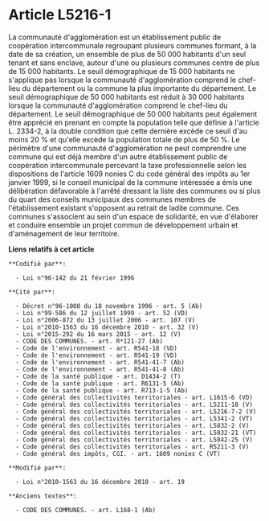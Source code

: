 # Article L5216-1

La communauté d'agglomération est un établissement public de coopération intercommunale regroupant plusieurs communes
formant, à la date de sa création, un ensemble de plus de 50 000 habitants d'un seul tenant et sans enclave, autour d'une ou
plusieurs communes centre de plus de 15 000 habitants. Le seuil démographique de 15 000 habitants ne s'applique pas lorsque
la communauté d'agglomération comprend le chef-lieu du département ou la commune la plus importante du département. Le seuil
démographique de 50 000 habitants est réduit à 30 000 habitants lorsque la communauté d'agglomération comprend le chef-lieu
du département. Le seuil démographique de 50 000 habitants peut également être apprécié en prenant en compte la population
telle que définie à l'article L. 2334-2, à la double condition que cette dernière excède ce seuil d'au moins 20 % et qu'elle
excède la population totale de plus de 50 %. Le périmètre d'une communauté d'agglomération ne peut comprendre une commune qui
est déjà membre d'un autre établissement public de coopération intercommunale percevant la taxe professionnelle selon les
dispositions de l'article 1609 nonies C du code général des impôts au 1er janvier 1999, si le conseil municipal de la commune
intéressée a émis une délibération défavorable à l'arrêté dressant la liste des communes ou si plus du quart des conseils
municipaux des communes membres de l'établissement existant s'opposent au retrait de ladite commune. Ces communes s'associent
au sein d'un espace de solidarité, en vue d'élaborer et conduire ensemble un projet commun de développement urbain et
d'aménagement de leur territoire.

**Liens relatifs à cet article**

	**Codifié par**:

	  - Loi n°96-142 du 21 février 1996

	**Cité par**:

	  - Décret n°96-1008 du 18 novembre 1996 - art. 5 (Ab)
	  - Loi n°99-586 du 12 juillet 1999 - art. 52 (VD)
	  - Loi n°2006-872 du 13 juillet 2006 - art. 107 (V)
	  - Loi n°2010-1563 du 16 décembre 2010 - art. 32 (V)
	  - Loi n°2015-292 du 16 mars 2015 - art. 12 (V)
	  - CODE DES COMMUNES. - art. R*121-27 (Ab)
	  - Code de l'environnement - art. R541-18 (VD)
	  - Code de l'environnement - art. R541-19 (VD)
	  - Code de l'environnement - art. R541-41-7 (Ab)
	  - Code de l'environnement - art. R541-41-8 (Ab)
	  - Code de la santé publique - art. D1434-2 (T)
	  - Code de la santé publique - art. R6131-5 (Ab)
	  - Code de la santé publique - art. R713-1-5 (Ab)
	  - Code général des collectivités territoriales - art. L1615-6 (VD)
	  - Code général des collectivités territoriales - art. L5211-18 (V)
	  - Code général des collectivités territoriales - art. L5216-7-2 (V)
	  - Code général des collectivités territoriales - art. L5341-2 (VT)
	  - Code général des collectivités territoriales - art. L5832-2 (V)
	  - Code général des collectivités territoriales - art. L5832-21 (VT)
	  - Code général des collectivités territoriales - art. L5842-25 (V)
	  - Code général des collectivités territoriales - art. R5211-3 (V)
	  - Code général des impôts, CGI. - art. 1609 nonies C (VT)

	**Modifié par**:

	  - Loi n°2010-1563 du 16 décembre 2010 - art. 19

	**Anciens textes**:

	  - CODE DES COMMUNES. - art. L168-1 (Ab)
